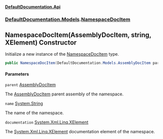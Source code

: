 #### [DefaultDocumentation\.Api](../../../index.md 'index')
### [DefaultDocumentation\.Models](../../../index.md#DefaultDocumentation.Models 'DefaultDocumentation\.Models').[NamespaceDocItem](index.md 'DefaultDocumentation\.Models\.NamespaceDocItem')

## NamespaceDocItem\(AssemblyDocItem, string, XElement\) Constructor

Initialize a new instance of the [NamespaceDocItem](index.md 'DefaultDocumentation\.Models\.NamespaceDocItem') type\.

```csharp
public NamespaceDocItem(DefaultDocumentation.Models.AssemblyDocItem parent, string name, System.Xml.Linq.XElement? documentation);
```
#### Parameters

<a name='DefaultDocumentation.Models.NamespaceDocItem.NamespaceDocItem(DefaultDocumentation.Models.AssemblyDocItem,string,System.Xml.Linq.XElement).parent'></a>

`parent` [AssemblyDocItem](../AssemblyDocItem/index.md 'DefaultDocumentation\.Models\.AssemblyDocItem')

The [AssemblyDocItem](../AssemblyDocItem/index.md 'DefaultDocumentation\.Models\.AssemblyDocItem') parent assembly of the namespace\.

<a name='DefaultDocumentation.Models.NamespaceDocItem.NamespaceDocItem(DefaultDocumentation.Models.AssemblyDocItem,string,System.Xml.Linq.XElement).name'></a>

`name` [System\.String](https://learn.microsoft.com/en-us/dotnet/api/system.string 'System\.String')

The name of the namespace\.

<a name='DefaultDocumentation.Models.NamespaceDocItem.NamespaceDocItem(DefaultDocumentation.Models.AssemblyDocItem,string,System.Xml.Linq.XElement).documentation'></a>

`documentation` [System\.Xml\.Linq\.XElement](https://learn.microsoft.com/en-us/dotnet/api/system.xml.linq.xelement 'System\.Xml\.Linq\.XElement')

The [System\.Xml\.Linq\.XElement](https://learn.microsoft.com/en-us/dotnet/api/system.xml.linq.xelement 'System\.Xml\.Linq\.XElement') documentation element of the namespace\.